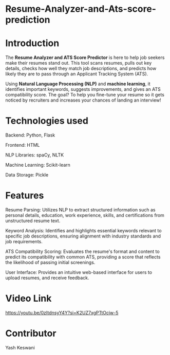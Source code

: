 # Resume-Analyzer-and-Ats-score-prediction
# Introduction
The **Resume Analyzer and ATS Score Predictor** is here to help job seekers make their resumes stand out. This tool scans resumes, pulls out key details, checks how well they match job descriptions, and predicts how likely they are to pass through an Applicant Tracking System (ATS).  

Using **Natural Language Processing (NLP)** and **machine learning**, it identifies important keywords, suggests improvements, and gives an ATS compatibility score. The goal? To help you fine-tune your resume so it gets noticed by recruiters and increases your chances of landing an interview!
# Technologies used
Backend: Python, Flask​

Frontend: HTML

NLP Libraries: spaCy, NLTK​

Machine Learning: Scikit-learn​

Data Storage: Pickle

# Features
Resume Parsing: Utilizes NLP to extract structured information such as personal details, education, work experience, skills, and certifications from unstructured resume text.​

Keyword Analysis: Identifies and highlights essential keywords relevant to specific job descriptions, ensuring alignment with industry standards and job requirements.​

ATS Compatibility Scoring: Evaluates the resume's format and content to predict its compatibility with common ATS, providing a score that reflects the likelihood of passing initial screenings.​

User Interface: Provides an intuitive web-based interface for users to upload resumes, and receive feedback.


# Video Link
https://youtu.be/0zItdnsyY4Y?si=K2UZ7xgPTtOcjw-5

# Contributor
Yash Keswani
